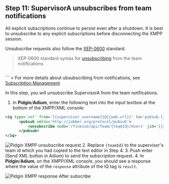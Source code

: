 ## Step 11: SupervisorA unsubscribes from team notifications

All explicit subscriptions continue to persist even after a shutdown. It is best to unsubscribe to any explicit subscriptions before disconnecting the XMPP session.

Unsubscribe requests also follow the <a href="http://www.xmpp.org/extensions/xep-0060.html" target="_blank">XEP-0600</a> standard.

> XEP-0600 standard syntax for <a href="http://www.xmpp.org/extensions/xep-0060.html#subscriber-unsubscribe-request" target="_blank">unsubscribing</a> from the team notifications
> ```xml
<iq type='set' from='{id}@<Finesse_FQDN>' to='pubsub.<Finesse_FQDN>' id='sub1'>
   <pubsub xmlns='http://jabber.org/protocol/pubsub'>
      <unsubscribe node='/finesse/api/Team/{teamId}/Users' jid='{id}@<Finesse_FQDN>'/>
   </pubsub>
</iq>
```
> For more details about ubsubscribing from notifications, see <a href="https://developer.cisco.com/media/finesseDevGuide4.1/cfin_r_subscription-management-115.html" target="_blank">Subscription Management</a>

In this step, you will unsubscribe SupervisorA from the team notifications.

1. In **Pidgin**/**Adium**, enter the following text into the input textbox at the bottom of the XMPP/XML console:
```xml
<iq type='set' from='{{supervisor_username}}@{{web-url}}' to='pubsub.{{web-url}}' id='sub1'>
      <pubsub xmlns='http://jabber.org/protocol/pubsub'>
          <unsubscribe node='/finesse/api/Team/{teamId}/Users' jid='{{supervisor_username}}@{{web-url}}'/>
      </pubsub>
</iq>
```

 ![Pidgin XMPP unsubscribe request](/posts/files/finesse-basic-supervisor-rest-apis-with-xmpp-events/assets/images/supervisor-a-XMPP-unsubscribe.jpg)
2. Replace ``{teamId}`` to the supervisor's team id which you had copied to the text editor in Step 4.
3. Push enter (Send XML button in Adium) to send the subscription request.
4. In **Pidgin**/**Adium**, on the XMPP/XML console, you should see a response where the value of the ``response`` attribute of the IQ tag is ``result``.

 ![Pidgin XMPP response After subscribe](/posts/files/finesse-basic-supervisor-rest-apis-with-xmpp-events/assets/images/supervisor-a-XMPP-unsubscribe-confirmation.jpg)